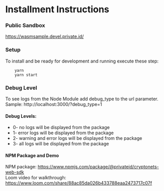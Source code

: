 # Installment Instructions 

### Public Sandbox
https://wasmsample.devel.private.id/

### Setup

To install and be ready for development and running execute these step:

```bsh
    yarn
    yarn start
```

### Debug Level

To see logs from the Node Module add debug_type to the url parameter.
<br/> Sample: http://localhost:3000/?debug_type=1

#### Debug Levels: 
- 0- no logs will be displayed from the package
- 1- error logs will be displayed from the package
- 2- warning and error logs will be displayed from the package
- 3- all logs will be displayed from the package

#### NPM Package and Demo
NPM package: https://www.npmjs.com/package/@privateid/cryptonets-web-sdk <br>
Loom video for walkthrough: https://www.loom.com/share/88ac85da026b433788eaa2473717c07f

